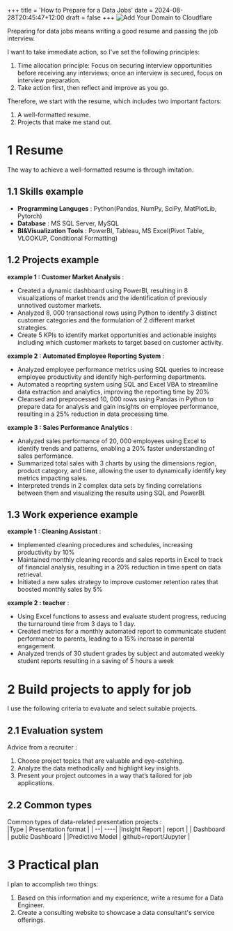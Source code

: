 +++
title = 'How to Prepare for a Data Jobs'
date = 2024-08-28T20:45:47+12:00
draft = false
+++
![Add Your Domain to Cloudflare](/images/2024-08/data-engineer-resume.webp) 

Preparing for data jobs means writing a good resume and passing the job interview.  

I want to take immediate action, so I've set the following principles:  
1. Time allocation principle: Focus on securing interview opportunities before receiving any interviews; once an interview is secured, focus on interview preparation.
2. Take action first, then reflect and improve as you go.

Therefore, we start with the resume, which includes two important factors:
1. A well-formatted resume.
2. Projects that make me stand out.

# 1 Resume
The way to achieve a well-formatted resume is through imitation.  

## 1.1 Skills example
* **Programming Languges** : Python(Pandas, NumPy, SciPy, MatPlotLib, Pytorch)  
* **Database** : MS SQL Server, MySQL  
* **BI&Visualization Tools** : PowerBI, Tableau, MS Excel(Pivot Table, VLOOKUP, Conditional Formatting)

## 1.2 Projects example
**example 1 : Customer Market Analysis** :  
* Created a dynamic dashboard using PowerBI, resulting in 8 visualizations of market trends and the identification of previously unnotived customer markets.  
* Analyzed 8, 000 transactional rows using Python to identify 3 distinct customer categories and the formulation of 2 different market strategies.  
* Create 5 KPIs to identify market opportunities and actionable insights including which customer markets to target based on customer activity.  

**example 2 : Automated Employee Reporting System** :  
* Analyzed employee performance metrics using SQL queries to increase employee productivity and identify high-performing departments.  
* Automated a reoprting system using SQL and Excel VBA to streamline data extraction and analytics, improving the reporting time by 20%
* Cleansed and preprocessed 10, 000 rows using Pandas in Python to prepare data for analysis and gain insights on employee performance, resulting in a 25% reduction in data processing time.  

**example 3 : Sales Performance Analytics** :  
* Analyzed sales performance of 20, 000 employees using Excel to identify trends and patterns, enabling a 20% faster understanding of sales performance.  
* Summarized total sales with 3 charts by using the dimensions region, product category, and time, allowing the user to dynamically identify key metrics impacting sales.  
* Interpreted trends in 2 complex data sets by finding correlations between them and visualizing the results using SQL and PowerBI.


## 1.3 Work experience example

**example 1 : Cleaning Assistant** :  
* Implemented cleaning procedures and schedules, increasing productivity by 10%  
* Maintained monthly cleaning records and sales reports in Excel to track of financial analysis, resulting in a 20% reduction in time spent on data retrieval.
* Initiated a new sales strategy to improve customer retention rates that boosted monthly sales by 5%


**example 2 : teacher** :  
* Using Excel functions to assess and evaluate student progress, reducing the turnaround time from 3 days to 1 day.  
* Created metrics for a monthly automated report to communicate student performance to parents, leading to a 15% increase in parental engagement.  
* Analyzed trends of 30 student grades by subject and automated weekly student reports resulting in a saving of 5 hours a week

# 2 Build projects to apply for job
I use the following criteria to evaluate and select suitable projects.

## 2.1 Evaluation system
Advice from a recruiter :  
1. Choose project topics that are valuable and eye-catching.
2. Analyze the data methodically and highlight key insights.
3. Present your project outcomes in a way that’s tailored for job applications.

## 2.2 Common types

Common types of data-related presentation projects :  
|Type | Presentation format |
| --| ----|
|Insight Report | report |
| Dashboard | public Dashboard | 
|Predictive Model | github+report/Jupyter |

# 3 Practical plan
I plan to accomplish two things: 
1. Based on this information and my experience, write a resume for a Data Engineer.
2. Create a consulting website to showcase a data consultant's service offerings.
